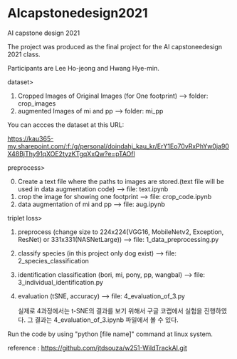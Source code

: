 # AIcapstonedesign2021
AI capstone design 2021

The project was produced as the final project for the AI capstoneedesign 2021 class.

Participants are Lee Ho-jeong and Hwang Hye-min.

dataset>
  1. Cropped Images of Original Images (for One footprint) --> folder: crop_images
  2. augmented Images of mi and pp --> folder: mi_pp

You can accces the dataset at this URL:

https://kau365-my.sharepoint.com/:f:/g/personal/doindahj_kau_kr/ErY1Eo70vRxPhYw0ja90X48BjThy91qXOE2tyzKTgqXxQw?e=pTAOfl

preprocess>

  0. Create a text file where the paths to images are stored.(text file will be used in data augmentation code) --> file: text.ipynb
  1. crop the image for showing one footprint --> file: crop_code.ipynb
  2. data augmentation of mi and pp --> file: aug.ipynb

triplet loss>
  1. preprocess (change size to 224x224(VGG16, MobileNetv2, Exception, ResNet) or 331x331(NASNetLarge)) --> file: 1_data_preprocessing.py
  2. classify species (in this project only dog exist) --> file: 2_species_classification
  3. identification classification (bori, mi, pony, pp, wangbal) --> file: 3_individual_identification.py
  4. evaluation (tSNE, accuracy) --> file: 4_evaluation_of_3.py
     
     실제로 4과정에서는 t-SNE의 결과를 보기 위해서 구글 코랩에서 실험을 진행하였다. 그 결과는 4_evaluation_of_3.ipynb 파일에서 볼 수 있다.

Run the code by using "python [file name]" command at linux system.

reference : https://github.com/jtdsouza/w251-WildTrackAI.git
